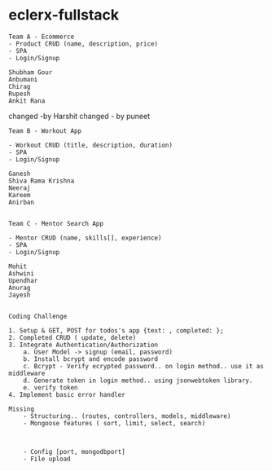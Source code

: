 # eclerx-fullstack


    Team A - Ecommerce
    - Product CRUD (name, description, price)
    - SPA
    - Login/Signup

    Shubham Gour
    Anbumani
    Chirag
    Rupesh
    Ankit Rana
changed -by Harshit
changed - by puneet


    Team B - Workout App

    - Workout CRUD (title, description, duration)
    - SPA
    - Login/Signup

    Ganesh
    Shiva Rama Krishna
    Neeraj
    Kareem
    Anirban


    Team C - Mentor Search App

    - Mentor CRUD (name, skills[], experience)
    - SPA
    - Login/Signup

    Mohit
    Ashwini
    Upendhar
    Anurag
    Jayesh


    Coding Challenge

    1. Setup & GET, POST for todos's app {text: , completed: };
    2. Completed CRUD ( update, delete)
    3. Integrate Authentication/Authorization
        a. User Model -> signup (email, password)
        b. Install bcrypt and encode password
        c. Bcrypt - Verify ecrypted password.. on login method.. use it as middleware
        d. Generate token in login method.. using jsonwebtoken library.
        e. verify token
    4. Implement basic error handler

    Missing
        - Structuring.. (routes, controllers, models, middleware)
        - Mongoose features ( sort, limit, select, search)


        
        - Config [port, mongodbport]
        - File upload
